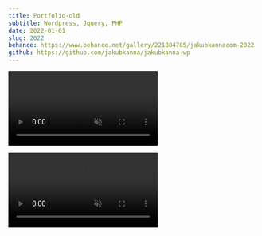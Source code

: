 ```yaml
---
title: Portfolio-old
subtitle: Wordpress, Jquery, PHP
date: 2022-01-01
slug: 2022
behance: https://www.behance.net/gallery/221884705/jakubkannacom-2022
github: https://github.com/jakubkanna/jakubkanna-wp
---
```


<video src="https://github.com/jakubkanna/portfolio/raw/refs/heads/main/public/jk-2022/jk-web-static-hd.mp4"  muted controls playsinline ></video>

<video src="https://github.com/jakubkanna/portfolio/raw/refs/heads/main/public/jk-2022/jk-web-presentation-hd.mp4"  muted controls playsinline ></video>
